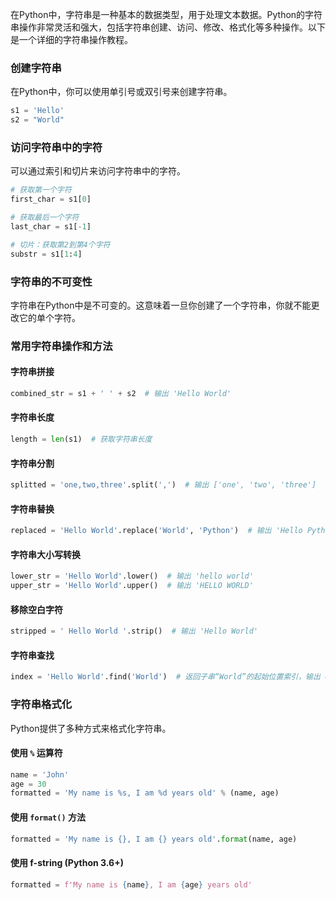 在Python中，字符串是一种基本的数据类型，用于处理文本数据。Python的字符串操作非常灵活和强大，包括字符串创建、访问、修改、格式化等多种操作。以下是一个详细的字符串操作教程。

### 创建字符串

在Python中，你可以使用单引号或双引号来创建字符串。

```python
s1 = 'Hello'
s2 = "World"
```

### 访问字符串中的字符

可以通过索引和切片来访问字符串中的字符。

```python
# 获取第一个字符
first_char = s1[0]

# 获取最后一个字符
last_char = s1[-1]

# 切片：获取第2到第4个字符
substr = s1[1:4]
```

### 字符串的不可变性

字符串在Python中是不可变的。这意味着一旦你创建了一个字符串，你就不能更改它的单个字符。

### 常用字符串操作和方法

#### 字符串拼接
```python
combined_str = s1 + ' ' + s2  # 输出 'Hello World'
```

#### 字符串长度
```python
length = len(s1)  # 获取字符串长度
```

#### 字符串分割
```python
splitted = 'one,two,three'.split(',')  # 输出 ['one', 'two', 'three']
```

#### 字符串替换
```python
replaced = 'Hello World'.replace('World', 'Python')  # 输出 'Hello Python'
```

#### 字符串大小写转换
```python
lower_str = 'Hello World'.lower()  # 输出 'hello world'
upper_str = 'Hello World'.upper()  # 输出 'HELLO WORLD'
```

#### 移除空白字符
```python
stripped = ' Hello World '.strip()  # 输出 'Hello World'
```

#### 字符串查找
```python
index = 'Hello World'.find('World')  # 返回子串“World”的起始位置索引，输出 6
```

### 字符串格式化

Python提供了多种方式来格式化字符串。

#### 使用 `%` 运算符
```python
name = 'John'
age = 30
formatted = 'My name is %s, I am %d years old' % (name, age)
```

#### 使用 `format()` 方法
```python
formatted = 'My name is {}, I am {} years old'.format(name, age)
```

#### 使用 f-string (Python 3.6+)
```python
formatted = f'My name is {name}, I am {age} years old'
```
